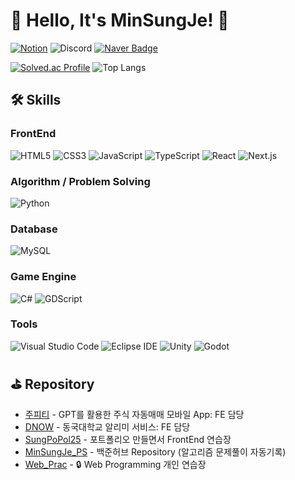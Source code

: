 # 👋 Hello, It's MinSungJe! 👋  
[![Notion](https://img.shields.io/badge/MinSungJe%20PS%20Notion-000000?style=for-the-badge&logo=notion&logoColor=white)](https://minsungje.notion.site/1c515f77116d46b688b95c30997bcdfd?v=6bf2d97d56c045c8af35027cd7b9cfc9&pvs=4)
![Discord](https://img.shields.io/badge/imSungJe-7289DA?style=for-the-badge&logo=discord&logoColor=white)
[![Naver Badge](https://img.shields.io/badge/Naver%20Mail-03C75A?style=for-the-badge&logo=Naver&logoColor=white&link=mailto:minje813@naver.com)](mailto:minje813@naver.com)  

[![Solved.ac Profile](http://mazassumnida.wtf/api/v2/generate_badge?boj=minje813)](https://solved.ac/minje813/)
![Top Langs](https://github-readme-stats.vercel.app/api/top-langs/?username=MinSungJe&layout=compact&title_color=FFFFFF&text_color=FFFFFF&bg_color=0,2E294E,181528&exclude_repo=MinSungJe_PS)  

## 🛠 Skills
### FrontEnd
![HTML5](https://img.shields.io/badge/HTML5-E34F26?style=for-the-badge&logo=html5&logoColor=white)
![CSS3](https://img.shields.io/badge/css3-%231572B6.svg?style=for-the-badge&logo=css3&logoColor=white)
![JavaScript](https://img.shields.io/badge/javascript-%23323330.svg?style=for-the-badge&logo=javascript&logoColor=%23F7DF1E)
![TypeScript](https://img.shields.io/badge/typescript-%23007ACC.svg?style=for-the-badge&logo=typescript&logoColor=white)
![React](https://img.shields.io/badge/react-%2320232a.svg?style=for-the-badge&logo=react&logoColor=%2361DAFB)
![Next.js](https://img.shields.io/badge/Next-black?style=for-the-badge&logo=next.js&logoColor=white)
### Algorithm / Problem Solving
![Python](https://img.shields.io/badge/python-3670A0?style=for-the-badge&logo=python&logoColor=ffdd54)
### Database
![MySQL](https://img.shields.io/badge/mysql-%2300f.svg?style=for-the-badge&logo=mysql&logoColor=white)
### Game Engine
![C#](https://img.shields.io/badge/c%23-%23239120.svg?style=for-the-badge&logo=csharp&logoColor=white)
![GDScript](https://img.shields.io/badge/gdscript-478CBF?style=for-the-badge&logo=godotengine&logoColor=white)

### Tools
![Visual Studio Code](https://img.shields.io/badge/Visual%20Studio%20Code-007ACC.svg?&style=for-the-badge&logo=Visual%20Studio%20Code&logoColor=white)
![Eclipse IDE](https://img.shields.io/badge/Eclipse%20IDE-2C2255.svg?&style=for-the-badge&logo=Eclipse%20IDE&logoColor=white)
![Unity](https://img.shields.io/badge/unity-%23000000.svg?style=for-the-badge&logo=unity&logoColor=white)
![Godot](https://img.shields.io/badge/godot%20engine-478CBF?style=for-the-badge&logo=godotengine&logoColor=white)

## ⛳ Repository
- [주피티](https://github.com/MinSungJe/2024-1-VSA-BeRich) - GPT를 활용한 주식 자동매매 모바일 App: FE 담당
- [DNOW](https://github.com/MinSungJe/OSSProjSMJ) - 동국대학교 알리미 서비스: FE 담당
- [SungPoPol25](https://github.com/MinSungJe/MinSungJe.github.io) - 포트폴리오 만들면서 FrontEnd 연습장
- [MinSungJe_PS](https://github.com/MinSungJe/MinSungJe_PS) - 백준허브 Repository (알고리즘 문제풀이 자동기록)
- [Web_Prac](https://github.com/MinSungJe/Web_Prac) - 🔒 Web Programming 개인 연습장

